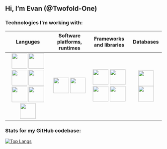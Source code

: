 ## Hi, I’m Evan (**@Twofold-One**) ##

### Technologies I'm working with: ###

| Languges | Software platforms, runtimes | Frameworks and libraries | Databases |
|     :---:    |     :---:      |     :---:     |     :---:     |
| <img src="https://cdn.jsdelivr.net/gh/devicons/devicon/icons/html5/html5-original.svg" width="50" height="50"> <img src="https://cdn.jsdelivr.net/gh/devicons/devicon/icons/css3/css3-original.svg"  width="50" height="50"> <img src="https://cdn.jsdelivr.net/gh/devicons/devicon/icons/sass/sass-original.svg"  width="50" height="50"> <img src="https://cdn.jsdelivr.net/gh/devicons/devicon/icons/javascript/javascript-original.svg"  width="50" height="50"> <img src="https://cdn.jsdelivr.net/gh/devicons/devicon/icons/typescript/typescript-original.svg"  width="50" height="50"> <img src="https://cdn.jsdelivr.net/gh/devicons/devicon/icons/go/go-original.svg"  width="50" height="50"> <img src="https://cdn.jsdelivr.net/gh/devicons/devicon/icons/solidity/solidity-original.svg"  width="50" height="50"> | <img src="https://cdn.jsdelivr.net/gh/devicons/devicon/icons/nodejs/nodejs-original-wordmark.svg"  width="50" height="50"> <img src="https://cdn.jsdelivr.net/gh/devicons/devicon/icons/denojs/denojs-original.svg"  width="50" height="50"> | <img src="https://cdn.jsdelivr.net/gh/devicons/devicon/icons/react/react-original.svg"  width="50" height="50"> <img src="https://cdn.jsdelivr.net/gh/devicons/devicon/icons/materialui/materialui-original.svg"  width="50" height="50"> <img src="https://grammy.dev/Y.png" width="50" height="50"> <img src="https://cdn.jsdelivr.net/gh/devicons/devicon/icons/express/express-original-wordmark.svg"  width="50" height="50"> | <img src="https://cdn.jsdelivr.net/gh/devicons/devicon/icons/mongodb/mongodb-original-wordmark.svg" width="50" height="50"> <img src="https://cdn.jsdelivr.net/gh/devicons/devicon/icons/postgresql/postgresql-original-wordmark.svg" width="50" height="50"> |



### Stats for my GitHub codebase: ###
[![Top Langs](https://github-readme-stats.vercel.app/api/top-langs/?username=Twofold-One&langs_count=8&layout=compact&card_width=1000&hide_title=true)](https://github.com/Twofold-One?tab=repositories)
 
<!---

<details><summary><b>BOOKS</b></summary>
<p>
 
<a href="https://www.manning.com/books/grokking-algorithms">Aditya Bhargava "Grokking Algorithms"<a/>
 
<a href="https://eloquentjavascript.net/index.html">Marijn Haverbeke "Eloquent JavaScript, 3rd edition"</a>
 
</p>
</details>

Twofold-One/Twofold-One is a ✨ special ✨ repository because its `README.md` (this file) appears on your GitHub profile.
You can click the Preview link to take a look at your changes.
<h4>Programming languges:</h4>
<p>
<img src="https://cdn.jsdelivr.net/gh/devicons/devicon/icons/html5/html5-original.svg" width="50" height="50">
<img src="https://cdn.jsdelivr.net/gh/devicons/devicon/icons/css3/css3-original.svg"  width="50" height="50">
<img src="https://cdn.jsdelivr.net/gh/devicons/devicon/icons/sass/sass-original.svg"  width="50" height="50">
<img src="https://cdn.jsdelivr.net/gh/devicons/devicon/icons/javascript/javascript-original.svg"  width="50" height="50">
<img src="https://cdn.jsdelivr.net/gh/devicons/devicon/icons/typescript/typescript-original.svg"  width="50" height="50">
 </p>

<h4>Software platforms, runtimes:</h4>
<p>
<img src="https://cdn.jsdelivr.net/gh/devicons/devicon/icons/nodejs/nodejs-original-wordmark.svg"  width="50" height="50">
<img src="https://cdn.jsdelivr.net/gh/devicons/devicon/icons/denojs/denojs-original.svg"  width="50" height="50">
</p>

<h4>Frameworks and libraries:</h4>
<p>
<img src="https://cdn.jsdelivr.net/gh/devicons/devicon/icons/react/react-original.svg"  width="50" height="50">
<img src="https://cdn.jsdelivr.net/gh/devicons/devicon/icons/materialui/materialui-original.svg"  width="50" height="50">
<img src="https://grammy.dev/Y.png" width="50" height="50"> 
</p>

<h4>Databases:</h4>
<p>
<img src="https://cdn.jsdelivr.net/gh/devicons/devicon/icons/mongodb/mongodb-original-wordmark.svg" width="50" height="50">
</p>

### Books: ###

<a href="https://www.manning.com/books/grokking-algorithms">Aditya Bhargava "Grokking Algorithms"<a/>
 
<a href="https://eloquentjavascript.net/index.html">Marijn Haverbeke "Eloquent JavaScript, 3rd edition"</a>

### My recent apps: ###

 <a href="https://quotes-memorizer.herokuapp.com/swagger/index.html">Quotes Memorizer App API<a/>

 <a href="https://twofold-one.github.io/shopping-cart/">Guitar Shop<a/>

 <a href="https://twofold-one.github.io/memory-card/">Guitar shapes memory card game<a/>
 
 <a href="https://twofold-one.github.io/cv-application/">CV Creator App<a/>
 
   
### Favorite and appreciated platforms: ###

<p>
<a href="https://www.theodinproject.com/"><img src="https://www.theodinproject.com/assets/odin-logo-bd86cf893a3de1f1daceabc1377f58669776616a91ab70c601fd5c16a4686468.svg" width="50" height="50"></a>
<a href="https://fullstackopen.com/en/"><img src="https://camo.githubusercontent.com/83a58e67ad25f3427f5312dbaa814af78c6a9aae6341e84288933387c45c7a6b/68747470733a2f2f636f75727365732e68656c73696e6b692e66692f73697465732f64656661756c742f66696c65732f7374796c65732f6c617267655f776974685f6d616e75616c63726f702f7075626c69632f636f757273652d6865616465722d696d616765732f66756c6c737461636b2e706e673f69746f6b3d324639653061594c" width="50" height="50"></a>
<a href="https://exercism.org/profiles/Twofold-One"><img src="https://d24y9kuxp2d7l2.cloudfront.net/packs/media/images/icons/exercism-with-logo-black-12acde3b7d18cbeee57746528c4e85e4.svg" width="50" height="50"></a>
<a href="https://www.codewars.com/users/Twofold-One"><img src="https://www.codewars.com/packs/assets/logo.61192cf7.svg" width="50" height="50"></a>
<a href="https://leetcode.com/Twofold-One/"><img src="https://leetcode.com/_next/static/images/logo-ff2b712834cf26bf50a5de58ee27bcef.png" width="50" height="50"></a>
</p>

<p>Full-stack Web Development Padawan</p>

--->
  
<!-- <p>I really like to write on <b>Go</b>, <b>JS/TypeScript</b> and <b>Solidity</b></p> -->

